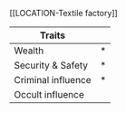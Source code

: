 [[LOCATION-Textile factory]]

| Traits             |     |
| ------------------ | --- |
| Wealth             | *   |
| Security & Safety  | *   |
| Criminal influence | *   |
| Occult influence   |     |